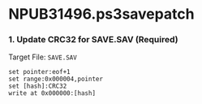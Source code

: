 # NPUB31496.ps3savepatch

### 1. Update CRC32 for SAVE.SAV (Required)

Target File: `SAVE.SAV`

```
set pointer:eof+1
set range:0x000004,pointer
set [hash]:CRC32
write at 0x000000:[hash]
```

